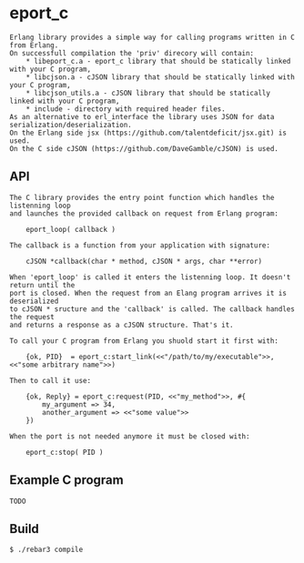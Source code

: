 eport_c
=====

    Erlang library provides a simple way for calling programs written in C from Erlang.
    On successfull compilation the 'priv' direcory will contain:
        * libeport_c.a - eport_c library that should be statically linked with your C program,
        * libcjson.a - cJSON library that should be statically linked with your C program,
        * libcjson_utils.a - cJSON library that should be statically linked with your C program,
        * include - directory with required header files.
    As an alternative to erl_interface the library uses JSON for data serialization/deserialization.
    On the Erlang side jsx (https://github.com/talentdeficit/jsx.git) is used.
    On the C side cJSON (https://github.com/DaveGamble/cJSON) is used.

API
-----
    The C library provides the entry point function which handles the listenning loop
    and launches the provided callback on request from Erlang program:
        
        eport_loop( callback )

    The callback is a function from your application with signature:

        cJSON *callback(char * method, cJSON * args, char **error)

    When 'eport_loop' is called it enters the listenning loop. It doesn't return until the 
    port is closed. When the request from an Elang program arrives it is deserialized 
    to cJSON * sructure and the 'callback' is called. The callback handles the request
    and returns a response as a cJSON structure. That's it.

    To call your C program from Erlang you shuold start it first with:

        {ok, PID}  = eport_c:start_link(<<"/path/to/my/executable">>, <<"some arbitrary name">>)

    Then to call it use:

        {ok, Reply} = eport_c:request(PID, <<"my_method">>, #{ 
            my_argument => 34, 
            another_argument => <<"some value">> 
        })

    When the port is not needed anymore it must be closed with:

        eport_c:stop( PID )

Example C program
-----
    TODO

Build
-----

    $ ./rebar3 compile